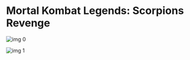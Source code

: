 # Mortal Kombat Legends: Scorpions Revenge

![img 0](https://i.imgur.com/1D73S5p.jpg)

![img 1](https://i.imgur.com/8pYQpJH.png)

